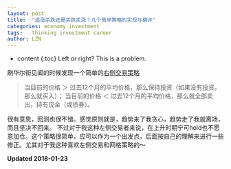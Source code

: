 ```yaml
---
layout: post
title:  "追涨杀跌还是买跌卖涨？几个简单策略的实现与横评"
categories: economy investment 
tags:   thinking investment career
author: LZN
---
```


* content
{:toc}
Left or right? This is a problem.


刷华尔街见闻的时候发现一个简单的[右侧交易策略](https://wallstreetcn.com/articles/3059211)

>当目前的价格 ＞ 过去12个月的平均价格，那么保持投资（如果没有投资，那么就买入）；
当目前的价格 ＜ 过去12个月的平均价格，那么就全部卖出，持有现金（或债券）。

很有意思，回测也很不错。感觉原则就是，趋势来了我贪心，趋势走了我就离场，而且坚决不回来。
不过对于我这种左侧交易者来说，在上升时期宁可hold也不愿意加仓。这个策略很简单，应可以作为一个出发点，后面按自己的理解来进行一些修正。尤其对于我这种喜欢左侧交易和网格策略的～

**Updated 2018-01-23**
